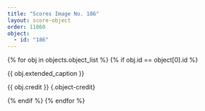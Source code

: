 ```yaml
---
title: "Scores Image No. 186"
layout: score-object
order: 11860
object:
  - id: "186"
---
```


{% for obj in objects.object_list %}
{% if obj.id == object[0].id %}

{{ obj.extended_caption }}

{{ obj.credit }} {.object-credit}

{% endif %}
{% endfor %}

